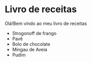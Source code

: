 # Livro de receitas

Olá!Bem vindo ao meu livro de receitas
- Strogonoff de frango
- Pavê
- Bolo de chocolate
- Mingau de Aveia
- Pudim
